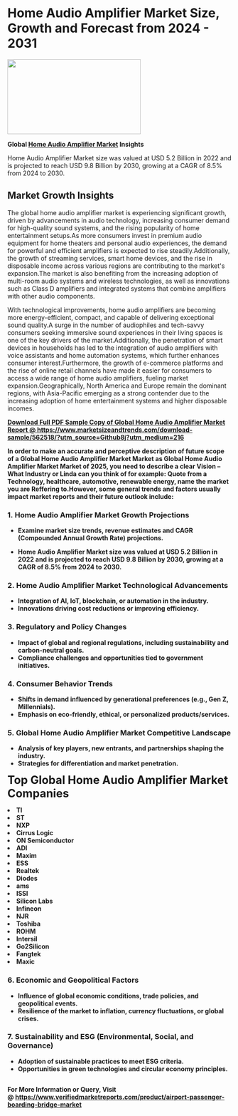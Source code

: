 <H1>Home Audio Amplifier Market Size, Growth and Forecast from 2024 - 2031</H1><img class="aligncenter size-medium wp-image-584254" src="https://thirdeyenews.in/wp-content/uploads/2024/09/Global-Market-Research-300x168.jpeg" alt="" width="300" height="168" /><p><strong>Global&nbsp;<a href="https://www.marketsizeandtrends.com/download-sample/562518/?utm_source=Github8j?utm_medium=216">Home Audio Amplifier Market</a> Insights</strong></p><p>Home Audio Amplifier Market size was valued at USD 5.2 Billion in 2022 and is projected to reach USD 9.8 Billion by 2030, growing at a CAGR of 8.5% from 2024 to 2030.</p><p><h2>Market Growth Insights</h2> <p>The global home audio amplifier market is experiencing significant growth, driven by advancements in audio technology, increasing consumer demand for high-quality sound systems, and the rising popularity of home entertainment setups.As more consumers invest in premium audio equipment for home theaters and personal audio experiences, the demand for powerful and efficient amplifiers is expected to rise steadily.Additionally, the growth of streaming services, smart home devices, and the rise in disposable income across various regions are contributing to the market's expansion.The market is also benefiting from the increasing adoption of multi-room audio systems and wireless technologies, as well as innovations such as Class D amplifiers and integrated systems that combine amplifiers with other audio components.</p> <p><strong><a href="#"></a></strong></p> <p>With technological improvements, home audio amplifiers are becoming more energy-efficient, compact, and capable of delivering exceptional sound quality.A surge in the number of audiophiles and tech-savvy consumers seeking immersive sound experiences in their living spaces is one of the key drivers of the market.Additionally, the penetration of smart devices in households has led to the integration of audio amplifiers with voice assistants and home automation systems, which further enhances consumer interest.Furthermore, the growth of e-commerce platforms and the rise of online retail channels have made it easier for consumers to access a wide range of home audio amplifiers, fueling market expansion.Geographically, North America and Europe remain the dominant regions, with Asia-Pacific emerging as a strong contender due to the increasing adoption of home entertainment systems and higher disposable incomes.<p><strong><a href="#"></p><p><span class=""><strong>Download Full PDF Sample Copy of Global Home Audio Amplifier Market Report</strong> @ <a href="https://www.marketsizeandtrends.com/download-sample/562518/?utm_source=Github8j?utm_medium=216" target="_blank">https://www.marketsizeandtrends.com/download-sample/562518/?utm_source=Github8j?utm_medium=216</a></span></p><p>In order to make an accurate and perceptive description of future scope of a Global&nbsp;Home Audio Amplifier Market Market as Global&nbsp;Home Audio Amplifier Market Market of 2025, you need to describe a clear Vision &ndash; What Industry or Linda can you think of for example: Quote from a Technology, healthcare, automotive, renewable energy, name the market you are Reffering to.However, some general trends and factors usually impact market reports and their future outlook include:</p><h3>1.&nbsp;<strong>Home Audio Amplifier Market Growth Projections</strong></h3><ul><li>Examine market size trends, revenue estimates and CAGR (Compounded Annual Growth Rate) projections.</li><li><p>Home Audio Amplifier Market size was valued at USD 5.2 Billion in 2022 and is projected to reach USD 9.8 Billion by 2030, growing at a CAGR of 8.5% from 2024 to 2030.</p></li></ul><h3>2.&nbsp;<strong>Home Audio Amplifier Market Technological Advancements</strong></h3><ul><li>Integration of AI, IoT, blockchain, or automation in the industry.</li><li>Innovations driving cost reductions or improving efficiency.</li></ul><h3>3.&nbsp;<strong>Regulatory and Policy Changes</strong></h3><ul><li>Impact of global and regional regulations, including sustainability and carbon-neutral goals.</li><li>Compliance challenges and opportunities tied to government initiatives.</li></ul><h3>4.&nbsp;<strong>Consumer Behavior Trends</strong></h3><ul><li>Shifts in demand influenced by generational preferences (e.g., Gen Z, Millennials).</li><li>Emphasis on eco-friendly, ethical, or personalized products/services.</li></ul><h3>5.&nbsp;<strong>Global Home Audio Amplifier Market Competitive Landscape</strong></h3><ul><li>Analysis of key players, new entrants, and partnerships shaping the industry.</li><li>Strategies for differentiation and market penetration.</li></ul><p data-pm-slice="1 1 []"><span style="color: inherit; font-family: inherit; font-size: 25px;">Top Global Home Audio Amplifier Market Companies</span></p><div class="" data-test-id=""><p><li>TI</li><li> ST</li><li> NXP</li><li> Cirrus Logic</li><li> ON Semiconductor</li><li> ADI</li><li> Maxim</li><li> ESS</li><li> Realtek</li><li> Diodes</li><li> ams</li><li> ISSI</li><li> Silicon Labs</li><li> Infineon</li><li> NJR</li><li> Toshiba</li><li> ROHM</li><li> Intersil</li><li> Go2Silicon</li><li> Fangtek</li><li> Maxic</li></p></div><h3>6.&nbsp;<strong>Economic and Geopolitical Factors</strong></h3><ul><li>Influence of global economic conditions, trade policies, and geopolitical events.</li><li>Resilience of the market to inflation, currency fluctuations, or global crises.</li></ul><h3>7.&nbsp;<strong>Sustainability and ESG (Environmental, Social, and Governance)</strong></h3><ul><li>Adoption of sustainable practices to meet ESG criteria.</li><li>Opportunities in green technologies and circular economy principles.</li></ul><h2><strong style="font-size: 14px;">For More Information or Query, Visit @&nbsp;</strong><a style="background-color: #ffffff; font-size: 14px;" href="https://www.marketsizeandtrends.com/report/home-audio-amplifier-market/" target="_blank">https://www.verifiedmarketreports.com/product/airport-passenger-boarding-bridge-market</a></h2>